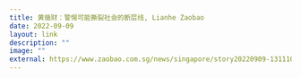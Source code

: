 ```yaml
---
title: 黄循财：警惕可能撕裂社会的断层线, Lianhe Zaobao
date: 2022-09-09
layout: link
description: ""
image: ""
external: https://www.zaobao.com.sg/news/singapore/story20220909-1311103
---
```

